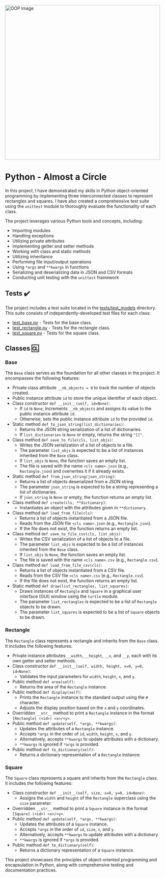 <div style="width: 100%; height: 0; padding-bottom: 100%; position: relative;">
    <img src="circle.mp4" alt="OOP Image" style="position: absolute; width: 100%; height: 100%; object-fit: cover;">
</div>

# Python - Almost a Circle

In this project, I have demonstrated my skills in Python object-oriented programming by implementing three interconnected classes to represent rectangles and squares. I have also created a comprehensive test suite using the `unittest` module to thoroughly evaluate the functionality of each class.

The project leverages various Python tools and concepts, including:

- Importing modules
- Handling exceptions
- Utilizing private attributes
- Implementing getter and setter methods
- Working with class and static methods
- Utilizing inheritance
- Performing file input/output operations
- Using `*args` and `**kwargs` in functions
- Serializing and deserializing data in JSON and CSV formats
- Conducting unit testing with the `unittest` framework

## Tests :heavy_check_mark:

The project includes a test suite located in the [tests/test_models](./tests/test_models) directory. This suite consists of independently-developed test files for each class:

- [test_base.py](./tests/test_models/test_base.py) - Tests for the base class.
- [test_rectangle.py](./tests/test_models/test_rectangle.py) - Tests for the rectangle class.
- [test_square.py](./tests/test_models/test_square.py) - Tests for the square class.

## Classes :cl:

### Base

The `Base` class serves as the foundation for all other classes in the project. It encompasses the following features:

- Private class attribute `__nb_objects = 0` to track the number of objects created.
- Public instance attribute `id` to store the unique identifier of each object.
- Class constructor `def __init__(self, id=None)`:
  - If `id` is `None`, increments `__nb_objects` and assigns its value to the public instance attribute `id`.
  - Otherwise, sets the public instance attribute `id` to the provided `id`.
- Static method `def to_json_string(list_dictionaries)`:
  - Returns the JSON string serialization of a list of dictionaries.
  - If `list_dictionaries` is `None` or empty, returns the string `"[]"`.
- Class method `def save_to_file(cls, list_objs)`:
  - Writes the JSON serialization of a list of objects to a file.
  - The parameter `list_objs` is expected to be a list of instances inherited from the `Base` class.
  - If `list_objs` is `None`, the function saves an empty list.
  - The file is saved with the name `<cls name>.json` (e.g., `Rectangle.json`) and overwrites it if it already exists.
- Static method `def from_json_string(json_string)`:
  - Returns a list of objects deserialized from a JSON string.
  - The parameter `json_string` is expected to be a string representing a list of dictionaries.
  - If `json_string` is `None` or empty, the function returns an empty list.
- Class method `def create(cls, **dictionary)`:
  - Instantiates an object with the attributes given in `**dictionary`.
- Class method `def load_from_file(cls)`:
  - Returns a list of objects instantiated from a JSON file.
  - Reads from the JSON file `<cls name>.json` (e.g., `Rectangle.json`).
  - If the file does not exist, the function returns an empty list.
- Class method `def save_to_file_csv(cls, list_objs)`:
  - Writes the CSV serialization of a list of objects to a file.
  - The parameter `list_objs` is expected to be a list of instances inherited from the `Base` class.
  - If `list_objs` is `None`, the function saves an empty list.
  - The file is saved with the name `<cls name>.csv` (e.g., `Rectangle.csv`).
- Class method `def load_from_file_csv(cls)`:
  - Returns a list of objects instantiated from a CSV file.
  - Reads from the CSV file `<cls name>.csv` (e.g., `Rectangle.csv`).
  - If the file does not exist, the function returns an empty list.
- Static method `def draw(list_rectangles, list_squares)`:
  - Draws instances of `Rectangle` and `Square` in a graphical user interface (GUI) window using the `turtle` module.
  - The parameter `list_rectangles` is expected to be a list of `Rectangle` objects to be drawn.
  - The parameter `list_squares` is expected to be a list of `Square` objects to be drawn.

### Rectangle

The `Rectangle` class represents a rectangle and inherits from the `Base` class. It includes the following features:

- Private instance attributes `__width`, `__height`, `__x`, and `__y`, each with its own getter and setter methods.
- Class constructor `def __init__(self, width, height, x=0, y=0, id=None)`:
  - Validates the input parameters for `width`, `height`, `x`, and `y`.
- Public method `def area(self)`:
  - Returns the area of the `Rectangle` instance.
- Public method `def display(self)`:
  - Prints the `Rectangle` instance to the standard output using the `#` character.
  - Adjusts the display position based on the `x` and `y` coordinates.
- Overridden `__str__` method to print a `Rectangle` instance in the format `[Rectangle] (<id>) <x>/<y>`.
- Public method `def update(self, *args, **kwargs)`:
  - Updates the attributes of a `Rectangle` instance.
  - Accepts `*args` in the order of `id`, `width`, `height`, `x`, and `y`.
  - Alternatively, accepts `**kwargs` to update attributes with a dictionary.
  - `**kwargs` is ignored if `*args` is provided.
- Public method `def to_dictionary(self)`:
  - Returns a dictionary representation of a `Rectangle` instance.

### Square

The `Square` class represents a square and inherits from the `Rectangle` class. It includes the following features:

- Class constructor `def __init__(self, size, x=0, y=0, id=None)`:
  - Assigns the `width` and `height` of the `Rectangle` superclass using the `size` parameter.
- Overridden `__str__` method to print a `Square` instance in the format `[Square] (<id>) <x>/<y>`.
- Public method `def update(self, *args, **kwargs)`:
  - Updates the attributes of a `Square` instance.
  - Accepts `*args` in the order of `id`, `size`, `x`, and `y`.
  - Alternatively, accepts `**kwargs` to update attributes with a dictionary.
  - `**kwargs` is ignored if `*args` is provided.
- Public method `def to_dictionary(self)`:
  - Returns a dictionary representation of a `Square` instance.

This project showcases the principles of object-oriented programming and encapsulation in Python, along with comprehensive testing and documentation practices.


